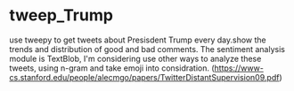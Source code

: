 # tweep_Trump
use tweepy to get tweets about Presisdent Trump every day.show the trends and distribution of good and bad comments. The sentiment analysis module is TextBlob, I'm considering use other ways to analyze these tweets, using n-gram and take emoji into considration. (https://www-cs.stanford.edu/people/alecmgo/papers/TwitterDistantSupervision09.pdf)
